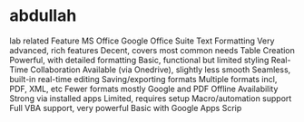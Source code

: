 # abdullah
lab related
Feature	MS Office	Google Office Suite
Text Formatting	Very advanced, rich features	Decent, covers most common needs
Table Creation	Powerful, with detailed formatting	Basic, functional but limited styling
Real-Time Collaboration	Available (via Onedrive), slightly less smooth	Seamless, built-in real-time editing
Saving/exporting formats	Multiple formats incl, PDF, XML, etc	Fewer formats mostly Google and PDF
Offline Availability	Strong via installed apps	Limited, requires setup
Macro/automation support	Full VBA support, very powerful	Basic with Google Apps Scrip
